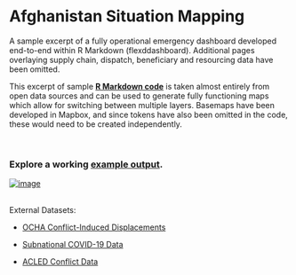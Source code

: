 # Afghanistan Situation Mapping

A sample excerpt of a fully operational emergency dashboard developed end-to-end within R Markdown (flexddashboard). Additional pages overlaying supply chain, dispatch, beneficiary and resourcing data have been omitted.

This excerpt of sample **[R Markdown code](https://github.com/ctedja/afghanistan_situation_mapping/blob/main/sample_code.Rmd)** is taken almost entirely from open data sources and can be used to generate fully functioning maps which allow for switching between multiple layers. Basemaps have been developed in Mapbox, and since tokens have also been omitted in the code, these would need to be created independently. 

<br>

### Explore a working [example output](https://ctedja.github.io/afghanistan_situation_mapping/).
[![image](https://github.com/ctedja/afghanistan_situation_mapping/blob/main/sample_screen.gif)](https://ctedja.github.io/afghanistan_situation_mapping/)

<br>
External Datasets:

- [OCHA Conflict-Induced Displacements](https://data.humdata.org/dataset/afghanistan-conflict-induced-displacements-in-2021)

- [Subnational COVID-19 Data](https://data.humdata.org/dataset/afghanistan-covid-19-statistics-per-province?)

- [ACLED Conflict Data](https://www.acleddata.com/)
